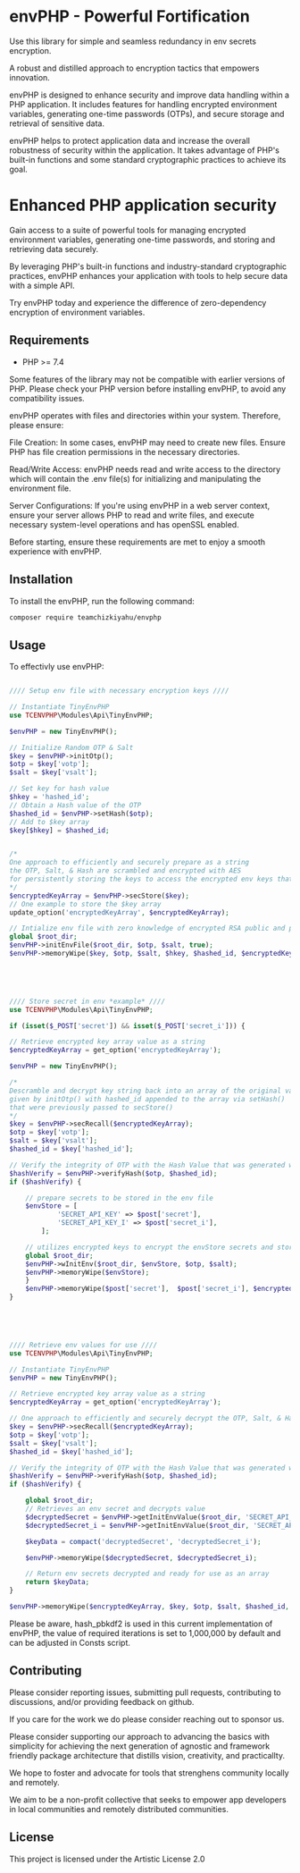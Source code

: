 # envPHP - Powerful Fortification

Use this library for simple and seamless redundancy in env secrets encryption.

A robust and distilled approach to encryption tactics that empowers innovation.

envPHP is designed to enhance security and improve data handling within a PHP application. It includes features for handling encrypted environment variables, generating one-time passwords (OTPs), and secure storage and retrieval of sensitive data. 

envPHP helps to protect application data and increase the overall robustness of security within the application. It takes advantage of PHP's built-in functions and some standard cryptographic practices to achieve its goal.


# Enhanced PHP application security

Gain access to a suite of powerful tools for managing encrypted environment variables, generating one-time passwords, and storing and retrieving data securely.

By leveraging PHP's built-in functions and industry-standard cryptographic practices, envPHP enhances your application with tools to help secure data with a simple API.

Try envPHP today and experience the difference of zero-dependency encryption of environment variables. 

## Requirements

- PHP >= 7.4

Some features of the library may not be compatible with earlier versions of PHP. Please check your PHP version before installing envPHP, to avoid any compatibility issues.

envPHP operates with files and directories within your system. Therefore, please ensure:

File Creation: In some cases, envPHP may need to create new files. Ensure PHP has file creation permissions in the necessary directories.

Read/Write Access: envPHP needs read and write access to the directory which will contain the .env file(s) for initializing and manipulating the environment file.

Server Configurations: If you're using envPHP in a web server context, ensure your server allows PHP to read and write files, and execute necessary system-level operations and has openSSL enabled.

Before starting, ensure these requirements are met to enjoy a smooth experience with envPHP.

## Installation

To install the envPHP, run the following command:

```bash
composer require teamchizkiyahu/envphp
```

## Usage 

To effectivly use envPHP:

```php

//// Setup env file with necessary encryption keys ////

// Instantiate TinyEnvPHP
use TCENVPHP\Modules\Api\TinyEnvPHP;

$envPHP = new TinyEnvPHP();

// Initialize Random OTP & Salt
$key = $envPHP->initOtp();
$otp = $key['votp'];
$salt = $key['vsalt'];

// Set key for hash value
$hkey = 'hashed_id';
// Obtain a Hash value of the OTP
$hashed_id = $envPHP->setHash($otp);
// Add to $key array
$key[$hkey] = $hashed_id;


/*
One approach to efficiently and securely prepare as a string 
the OTP, Salt, & Hash are scrambled and encrypted with AES 
for persistently storing the keys to access the encrypted env keys that are used for encryption of env secrets
*/
$encryptedKeyArray = $envPHP->secStore($key);
// One example to store the $key array
update_option('encryptedKeyArray', $encryptedKeyArray);

// Intialize env file with zero knowledge of encrypted RSA public and private keys, hash, and scramble key
global $root_dir;
$envPHP->initEnvFile($root_dir, $otp, $salt, true);
$envPHP->memoryWipe($key, $otp, $salt, $hkey, $hashed_id, $encryptedKeyArray);

    



//// Store secret in env *example* ////
use TCENVPHP\Modules\Api\TinyEnvPHP;

if (isset($_POST['secret']) && isset($_POST['secret_i'])) {

// Retrieve encrypted key array value as a string
$encryptedKeyArray = get_option('encryptedKeyArray');

$envPHP = new TinyEnvPHP();

/* 
Descramble and decrypt key string back into an array of the original values 
given by initOtp() with hashed_id appended to the array via setHash()
that were previously passed to secStore()
*/
$key = $envPHP->secRecall($encryptedKeyArray);
$otp = $key['votp'];
$salt = $key['vsalt'];
$hashed_id = $key['hashed_id'];

// Verify the integrity of OTP with the Hash Value that was generated with the otp
$hashVerify = $envPHP->verifyHash($otp, $hashed_id);
if ($hashVerify) {

    // prepare secrets to be stored in the env file
    $envStore = [
            'SECRET_API_KEY' => $post['secret'],
            'SECRET_API_KEY_I' => $post['secret_i'],
        ];

    // utilizes encrypted keys to encrypt the envStore secrets and store them persistently in the env file that was previously created via initEnvFile()
    global $root_dir;
    $envPHP->wInitEnv($root_dir, $envStore, $otp, $salt);
    $envPHP->memoryWipe($envStore);
    }
    $envPHP->memoryWipe($post['secret'],  $post['secret_i'], $encryptedKeyArray, $key, $otp, $salt, $hashed_id, $hashVerify);
}
    




//// Retrieve env values for use ////
use TCENVPHP\Modules\Api\TinyEnvPHP;

// Instantiate TinyEnvPHP
$envPHP = new TinyEnvPHP();

// Retrieve encrypted key array value as a string
$encryptedKeyArray = get_option('encryptedKeyArray');

// One approach to efficiently and securely decrypt the OTP, Salt, & Hash with descrambling and AES decryption 
$key = $envPHP->secRecall($encryptedKeyArray);
$otp = $key['votp'];
$salt = $key['vsalt'];
$hashed_id = $key['hashed_id'];

// Verify the integrity of OTP with the Hash Value that was generated with the otp
$hashVerify = $envPHP->verifyHash($otp, $hashed_id);
if ($hashVerify) {

    global $root_dir;
    // Retrieves an env secret and decrypts value
    $decryptedSecret = $envPHP->getInitEnvValue($root_dir, 'SECRET_API_KEY', $otp, $salt);
    $decryptedSecret_i = $envPHP->getInitEnvValue($root_dir, 'SECRET_API_KEY_I', $otp, $salt);

    $keyData = compact('decryptedSecret', 'decryptedSecret_i');

    $envPHP->memoryWipe($decryptedSecret, $decryptedSecret_i);

    // Return env secrets decrypted and ready for use as an array
    return $keyData;
}

$envPHP->memoryWipe($encryptedKeyArray, $key, $otp, $salt, $hashed_id, $hashVerify);

```

Please be aware, hash_pbkdf2 is used in this current implementation of envPHP, the value of required iterations is set to 1,000,000 by default and can be adjusted in Consts script.


## Contributing 
Please consider reporting issues, submitting pull requests, contributing to discussions, and/or providing feedback on github.

If you care for the work we do please consider reaching out to sponsor us.

Please consider supporting our approach to advancing the basics with simplicity for achieving the next generation of agnostic and framework friendly package architecture that distills vision, creativity, and practicallty.

We hope to foster and advocate for tools that strenghens community locally and remotely.

We aim to be a non-profit collective that seeks to empower app developers in local communities and remotely distributed communities. 

## License 
This project is licensed under the Artistic License 2.0